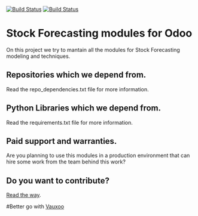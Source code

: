 [![Build Status](http://runbot.odoo.com/logo.png)](http://runbot.vauxoo.com/runbot/)
[![Build Status](https://travis-ci.org/Vauxoo/stock-forecasting.svg)](https://travis-ci.org/Vauxoo/stock-forecasting)

Stock Forecasting modules for Odoo
===

On this project we try to mantain all the modules for Stock Forecasting
modeling and techniques.

Repositories which we depend from.
---

Read the repo_dependencies.txt file for more information.

Python Libraries which we depend from.
---

Read the requirements.txt file for more information.

Paid support and warranties.
---

Are you planning to use this modules in a production environment that can hire
some work from the team behind this work?

Do you want to contribute?
---

[Read the way](https://github.com/Vauxoo/stock-forecasting/blob/8.0/CONTRIBUTING.md).

#Better go with [Vauxoo](http://vauxoo.com)
